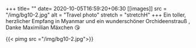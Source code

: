 +++
title= ""
date= 2020-10-05T16:59:20+06:30
[[images]]
  src  = "/img/bg10-2.jpg"
  alt  = "Travel photo"
  stretch = "stretchH"
+++
Ein toller, herzlicher Empfang in Myanmar und ein wunderschöner Orchideenstrauß , Danke Maximilian Mäxchen 😘
<!--more-->
{{< pimg src ="/img/bg10-2.jpg">}}
